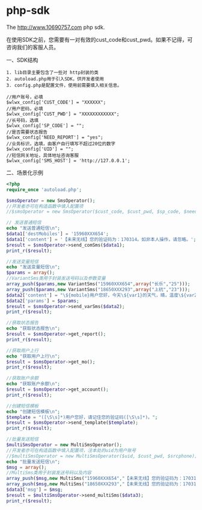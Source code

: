 # php-sdk
The http://www.10690757.com php sdk.

在使用SDK之前，您需要有一对有效的cust_code和cust_pwd。如果不记得，可咨询我们的客服人员。


一、SDK结构

    1. lib目录主要包含了一些对 http封装的类
    2. autoload.php用于引入SDK，供开发者使用
    3. config.php是配置文件，使用前需要填入相关信息。

    //用户账号，必填
    $wlwx_config['CUST_CODE'] = "XXXXXX";
    //用户密码，必填
    $wlwx_config['CUST_PWD'] = "XXXXXXXXXXXX";
    //长号码，选填
    $wlwx_config['SP_CODE'] = "";
    //是否需要状态报告
    $wlwx_config['NEED_REPORT'] = "yes";
    //业务标识，选填，由客户自行填写不超过20位的数字
    $wlwx_config['UID'] = "";
    //短信网关地址，具体地址咨询客服
    $wlwx_config['SMS_HOST'] = 'http://127.0.0.1';


二、场景化示例

```php
<?php
require_once 'autoload.php';

$smsOperator = new SmsOperator();
//开发者亦可在构造函数中填入配置项
//$smsOperator = new SmsOperator($cust_code, $cust_pwd, $sp_code, $need_report, $uid);

// 发送普通短信
echo "发送普通短信\n";
$data1['destMobiles'] = '15960XXX654';
$data1['content'] = '【未来无线】您的验证码为：170314。如非本人操作，请忽略。';
$result = $smsOperator->send_comSms($data1);
print_r($result);

//发送变量短信
echo "发送变量短信\n";
$params = array();
//VariantSms类用于封装发送号码以及参数变量
array_push($params,new VariantSms("15960XXX654",array("长乐","25")));
array_push($params,new VariantSms("18650XXX293",array("上杭","23")));
$data2['content'] = "\${mobile}用户您好，今天\${var1}的天气，晴，温度\${var2}度，事宜外出。";
$data2['params'] = $params;
$result = $smsOperator->send_varSms($data2);
print_r($result);

//获取状态报告
echo "获取状态报告\n";
$result = $smsOperator->get_report();
print_r($result);

//获取用户上行
echo "获取用户上行\n";
$result = $smsOperator->get_mo();
print_r($result);

//获取账户余额
echo "获取账户余额\n";
$result = $smsOperator->get_account();
print_r($result);

//创建短信模板
echo "创建短信模板\n";
$template = "([\S\s]*)用户您好，请记住您的验证码([\S\s]*)。";
$result = $smsOperator->send_template($template);
print_r($result);

//批量发送短信
$multiSmsOperator = new MultiSmsOperator();
//开发者亦可在构造函数中填入配置项，注本处的uid为用户账号
//$multiSmsOperator = new MultiSmsOperator($uid, $cust_pwd, $srcphone);
echo "批量发送短信\n";
$msg = array();
//MultiSms类用于封装发送号码以及内容
array_push($msg,new MultiSms("15960XXX654","【未来无线】您的验证码为：170314。如非本人操作，请忽略。"));
array_push($msg,new MultiSms("18650XXX293","【未来无线】您的验证码为：170315。如非本人操作，请忽略。"));
$data3['msg'] = $msg;
$result = $multiSmsOperator->send_multiSms($data3);
print_r($result);
```
								

